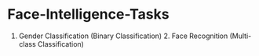 # Face-Intelligence-Tasks
1. Gender Classification (Binary Classification) 2.  Face Recognition (Multi-class Classification)
